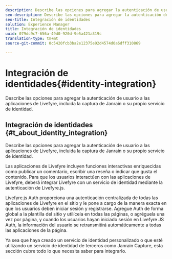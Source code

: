 ```yaml
---
description: Describe las opciones para agregar la autenticación de usuario a las aplicaciones de Livefyre, incluida la captura de Janrain o su propio servicio de identidad.
seo-description: Describe las opciones para agregar la autenticación de usuario a las aplicaciones de Livefyre, incluida la captura de Janrain o su propio servicio de identidad.
seo-title: Integración de identidades
solution: Experience Manager
title: Integración de identidades
uuid: 079dc9c7-656a-49d0-920d-9e5a421a319c
translation-type: tm+mt
source-git-commit: 0c5420fcb3ba2e12375e92d4574d0a6dff310869

---
```



# Integración de identidades{#identity-integration}

Describe las opciones para agregar la autenticación de usuario a las aplicaciones de Livefyre, incluida la captura de Janrain o su propio servicio de identidad.

## Integración de identidades {#t_about_identity_integration}

Describe las opciones para agregar la autenticación de usuario a las aplicaciones de Livefyre, incluida la captura de Janrain o su propio servicio de identidad.

Las aplicaciones de Livefyre incluyen funciones interactivas enriquecidas como publicar un comentario, escribir una reseña o indicar que gusta el contenido. Para que los usuarios interactúen con las aplicaciones de Livefyre, deberá integrar Livefyre con un servicio de identidad mediante la autenticación de Livefyre.js.

Livefyre.js Auth proporciona una autenticación centralizada de todas las aplicaciones de Livefyre en el sitio y le pone a cargo de la manera exacta en que los usuarios deben iniciar sesión y registrarse. Agregue Auth de forma global a la plantilla del sitio y utilícela en todas las páginas, o agréguela una vez por página, y cuando los usuarios hayan iniciado sesión en Livefyre JS Auth, la información del usuario se retransmitirá automáticamente a todas las aplicaciones de la página.

Ya sea que haya creado un servicio de identidad personalizado o que esté utilizando un servicio de identidad de terceros como Janrain Capture, esta sección cubre todo lo que necesita saber para integrarlo.
